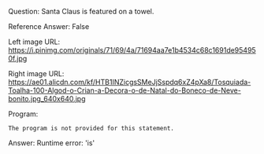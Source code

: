 Question: Santa Claus is featured on a towel.

Reference Answer: False

Left image URL: https://i.pinimg.com/originals/71/69/4a/71694aa7e1b4534c68c1691de954950f.jpg

Right image URL: https://ae01.alicdn.com/kf/HTB1INZicgsSMeJjSspdq6xZ4pXa8/Tosquiada-Toalha-100-Algod-o-Crian-a-Decora-o-de-Natal-do-Boneco-de-Neve-bonito.jpg_640x640.jpg

Program:

```
The program is not provided for this statement.
```
Answer: Runtime error: 'is'

